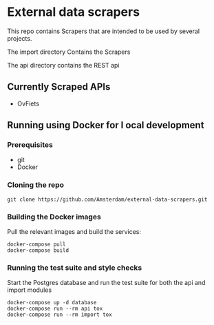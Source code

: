 # External data scrapers

This repo contains Scrapers that are intended to be used by several projects.

The import directory Contains the Scrapers

The api directory contains the REST api 

## Currently Scraped APIs

- OvFiets


## Running using Docker for l ocal development

### Prerequisites
* git
* Docker

### Cloning the repo

```
git clone https://github.com/Amsterdam/external-data-scrapers.git 
```
### Building the Docker images
Pull the relevant images and build the services:
```
docker-compose pull
docker-compose build
```
### Running the test suite and style checks
Start the Postgres database and run the test
suite for both the api and import modules


```
docker-compose up -d database
docker-compose run --rm api tox 
docker-compose run --rm import tox 
```